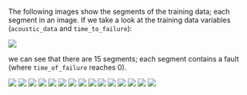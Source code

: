 The following images show the segments of the training data; each segment in an image. If we take a look at the training data variables (`acoustic_data` and `time_to_failure`):

![](./images/acoustic_time.jpg)

we can see that there are 15 segments; each segment contains a fault (where `time_of_failure` reaches 0). 

![](images/train_segments/part1.jpg)
![](images/train_segments/part2.jpg)
![](images/train_segments/part3.jpg)
![](images/train_segments/part4.jpg)
![](images/train_segments/part5.jpg)
![](images/train_segments/part6.jpg)
![](images/train_segments/part7.jpg)
![](images/train_segments/part8.jpg)
![](images/train_segments/part9.jpg)
![](images/train_segments/part10.jpg)
![](images/train_segments/part11.jpg)
![](images/train_segments/part12.jpg)
![](images/train_segments/part13.jpg)
![](images/train_segments/part14.jpg)
![](images/train_segments/part15.jpg)

